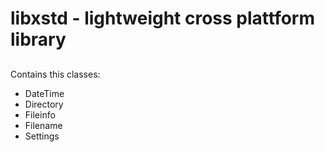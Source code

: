 # libxstd - lightweight cross plattform library

##

Contains this classes:
* DateTime
* Directory
* Fileinfo
* Filename
* Settings

